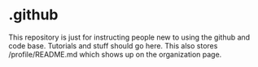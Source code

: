 # .github

This repository is just for instructing people new to using the github and code base. Tutorials and stuff should go here. This also stores /profile/README.md which shows up on the organization page.
